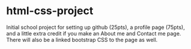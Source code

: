 # html-css-project
Initial school project for setting up github (25pts), a profile page (75pts), and a little extra credit if you make an About me and Contact me page.  There will also be a linked bootstrap CSS to the page as well.
